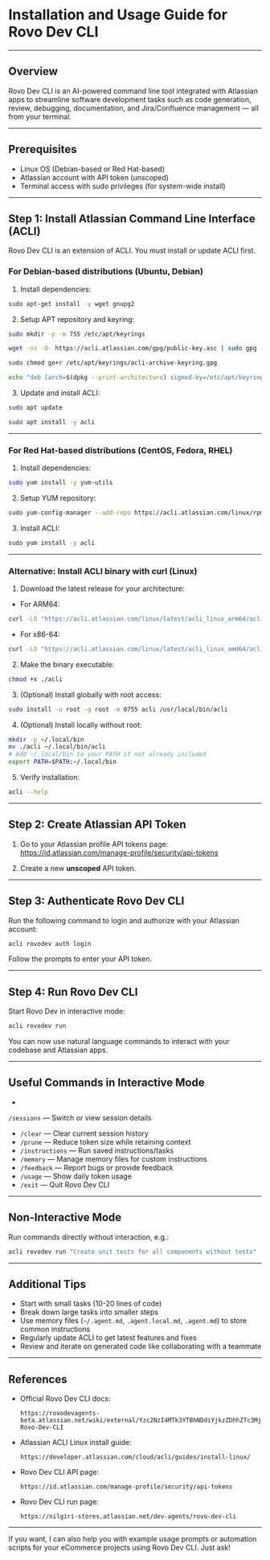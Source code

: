 
# Installation and Usage Guide for Rovo Dev CLI

---

## Overview

Rovo Dev CLI is an AI-powered command line tool integrated with Atlassian apps to streamline software development tasks such as code generation, review, debugging, documentation, and Jira/Confluence management — all from your terminal.

---

## Prerequisites

- Linux OS (Debian-based or Red Hat-based)
- Atlassian account with API token (unscoped)
- Terminal access with sudo privileges (for system-wide install)

---

## Step 1: Install Atlassian Command Line Interface (ACLI)

Rovo Dev CLI is an extension of ACLI. You must install or update ACLI first.

### For Debian-based distributions (Ubuntu, Debian)

1. Install dependencies:

```bash
sudo apt-get install -y wget gnupg2
```

2. Setup APT repository and keyring:

```bash
sudo mkdir -p -m 755 /etc/apt/keyrings
```
```bash
wget -nv -O- https://acli.atlassian.com/gpg/public-key.asc | sudo gpg --dearmor -o /etc/apt/keyrings/acli-archive-keyring.gpg
```
```bash
sudo chmod go+r /etc/apt/keyrings/acli-archive-keyring.gpg
```
```bash
echo "deb [arch=$(dpkg --print-architecture) signed-by=/etc/apt/keyrings/acli-archive-keyring.gpg] https://acli.atlassian.com/linux/deb stable main" | sudo tee /etc/apt/sources.list.d/acli.list > /dev/null
```

3. Update and install ACLI:

```bash
sudo apt update
```
```bash
sudo apt install -y acli
```

---

### For Red Hat-based distributions (CentOS, Fedora, RHEL)

1. Install dependencies:

```bash
sudo yum install -y yum-utils
```

2. Setup YUM repository:

```bash
sudo yum-config-manager --add-repo https://acli.atlassian.com/linux/rpm/acli.repo
```

3. Install ACLI:

```bash
sudo yum install -y acli
```

---

### Alternative: Install ACLI binary with curl (Linux)

1. Download the latest release for your architecture:

- For ARM64:

```bash
curl -LO "https://acli.atlassian.com/linux/latest/acli_linux_arm64/acli"
```

- For x86-64:

```bash
curl -LO "https://acli.atlassian.com/linux/latest/acli_linux_amd64/acli"
```

2. Make the binary executable:

```bash
chmod +x ./acli

```

3. (Optional) Install globally with root access:

```bash
sudo install -o root -g root -m 0755 acli /usr/local/bin/acli
```

4. (Optional) Install locally without root:

```bash
mkdir -p ~/.local/bin
mv ./acli ~/.local/bin/acli
# Add ~/.local/bin to your PATH if not already included
export PATH=$PATH:~/.local/bin
```

5. Verify installation:

```bash
acli --help
```

---

## Step 2: Create Atlassian API Token

1. Go to your Atlassian profile API tokens page:  
   https://id.atlassian.com/manage-profile/security/api-tokens

2. Create a new **unscoped** API token.

---

## Step 3: Authenticate Rovo Dev CLI

Run the following command to login and authorize with your Atlassian account:

```bash
acli rovodev auth login
```

Follow the prompts to enter your API token.

---

## Step 4: Run Rovo Dev CLI

Start Rovo Dev in interactive mode:

```bash
acli rovodev run
```

You can now use natural language commands to interact with your codebase and Atlassian apps.

---

## Useful Commands in Interactive Mode

- 
`/sessions` — Switch or view session details
- `/clear` — Clear current session history
- `/prune` — Reduce token size while retaining context
- `/instructions` — Run saved instructions/tasks
- `/memory` — Manage memory files for custom instructions
- `/feedback` — Report bugs or provide feedback
- `/usage` — Show daily token usage
- `/exit` — Quit Rovo Dev CLI

---

## Non-Interactive Mode

Run commands directly without interaction, e.g.:

```bash
acli rovodev run "Create unit tests for all components without tests"
```

---

## Additional Tips

- Start with small tasks (10-20 lines of code)
- Break down large tasks into smaller steps
- Use memory files (`~/.agent.md`, `.agent.local.md`, `.agent.md`) to store common instructions
- Regularly update ACLI to get latest features and fixes
- Review and iterate on generated code like collaborating with a teammate

---

## References

- Official Rovo Dev CLI docs:
  ```
  https://rovodevagents-beta.atlassian.net/wiki/external/Yzc2NzI4MTk3YTBhNDdiYjkzZDhhZTc3MjE0ZmE4Y2Q#Install-Rovo-Dev-CLI
  ```
- Atlassian ACLI Linux install guide:
  ```
  https://developer.atlassian.com/cloud/acli/guides/install-linux/
  ```
  
- Rovo Dev CLI API page:
  ``` 
  https://id.atlassian.com/manage-profile/security/api-tokens
  ```
  
- Rovo Dev CLI run page:
  ``` 
  https://nilgiri-stores.atlassian.net/dev-agents/rovo-dev-cli
  ```

---

If you want, I can also help you with example usage prompts or automation scripts for your eCommerce projects using Rovo Dev CLI. Just ask!


